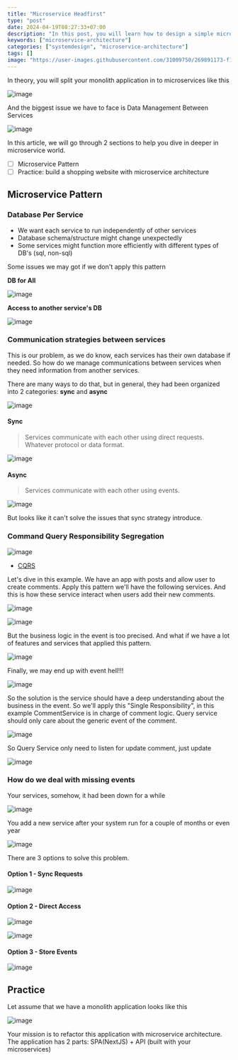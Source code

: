 ```yaml
---
title: "Microservice Headfirst"
type: "post"
date: 2024-04-19T08:27:33+07:00
description: "In this post, you will learn how to design a simple microservices system"
keywords: ["microservice-architecture"]
categories: ["systemdesign", "microservice-architecture"]
tags: []
image: "https://user-images.githubusercontent.com/31009750/269891173-f10b1b6b-ea34-4e23-91b6-db9e995d6bff.png"
---
```


In theory, you will split your monolith application in to microservices like this

![image](https://gist.github.com/assets/31009750/a9f0ee0a-c2e7-4896-9dda-d2da9cf2a43d)

And the biggest issue we have to face is Data Management Between Services

![image](https://gist.github.com/assets/31009750/3850f906-aa90-4a76-b7c0-4fe5f553c27a)

In this article, we will go through 2 sections to help you dive in deeper in microservice world.

- [ ] Microservice Pattern
- [ ] Practice: build a shopping website with microservice architecture

## Microservice Pattern

### Database Per Service

- We want each service to run independently of other services
- Database schema/structure might change unexpectedly
- Some services might function more efficiently with different types of DB's (sql, non-sql)

Some issues we may got if we don't apply this pattern

**DB for All**

![image](https://gist.github.com/assets/31009750/0bd8745d-f0a6-4d10-a1d4-63b47706e808)

**Access to another service's DB**

![image](https://gist.github.com/assets/31009750/a980bf70-73e5-40d2-b102-2d5e2a5348c1)

### Communication strategies between services

This is our problem, as we do know, each services has their own database if needed.
So how do we manage communications between services when they need information from another services.

There are many ways to do that, but in general, they had been organized into 2 categories: **sync** and **async**

![image](https://gist.github.com/assets/31009750/52f446fb-4e97-4897-ad37-b2cfd80df382)

#### Sync

> Services communicate with each other using direct requests. Whatever protocol or data format.

![image](https://gist.github.com/assets/31009750/829f6d30-4550-46e9-8fc7-d2e93c9a74b8)

#### Async

> Services communicate with each other using events.

![image](https://gist.github.com/assets/31009750/2731da6b-aae6-4724-ac75-81b15fd9e5c3)

But looks like it can't solve the issues that sync strategy introduce.

### Command Query Responsibility Segregation

![image](https://gist.github.com/assets/31009750/90400553-0be0-4f23-88fd-5800f36370df)

- [CQRS](https://microservices.io/patterns/data/cqrs.html)

Let's dive in this example. We have an app with posts and allow user to create comments.
Apply this pattern we'll have the following services. And this is how these service interact when users add their new comments.

![image](https://gist.github.com/assets/31009750/00d1e071-bf91-4f13-b5ec-d2ca86c469f5)

![image](https://gist.github.com/assets/31009750/74369f87-29d5-47ac-82a7-aa7654b710f8)

But the business logic in the event is too precised. And what if we have a lot of features and services that applied this pattern.

![image](https://gist.github.com/assets/31009750/439e2489-51c6-4a57-abfe-0b20c6b150f9)

Finally, we may end up with event hell!!!

![image](https://gist.github.com/assets/31009750/0f2f7069-c8bf-4b3f-895d-a92058c256da)

So the solution is the service should have a deep understanding about the business in the event.
So we'll apply this "Single Responsibility", in this example CommentService is in charge of comment logic. Query service should only care about the generic event of the comment.

![image](https://gist.github.com/assets/31009750/13446e5f-9bec-4187-be63-7278374bc39f)

So Query Service only need to listen for update comment, just update

![image](https://gist.github.com/assets/31009750/1c160a59-1f37-42c5-877e-c24561e035d0)

### How do we deal with missing events

Your services, somehow, it had been down for a while

![image](https://gist.github.com/assets/31009750/c50cb841-4b0c-4b8b-b794-b319f7ca23fe)

You add a new service after your system run for a couple of months or even year

![image](https://gist.github.com/assets/31009750/261781ee-a6fb-4144-9d5a-728e20cacc10)

There are 3 options to solve this problem.

#### Option 1 - Sync Requests

![image](https://gist.github.com/assets/31009750/b7bb0857-33ce-427f-83ee-bac8161315f7)

#### Option 2 - Direct Access

![image](https://gist.github.com/assets/31009750/f9eb2191-cec2-4b2b-a90b-a1699c642f30)

![image](https://gist.github.com/assets/31009750/baeb2aab-5472-4be0-ae1f-23dd9258b10e)

#### Option 3 - Store Events

![image](https://gist.github.com/assets/31009750/97eb7414-9461-4fe1-a056-7565108734c9)

## Practice

Let assume that we have a monolith application looks like this

![image](https://gist.github.com/assets/31009750/d9c17d0c-4181-4ab6-9798-6c556e2a1793)

Your mission is to refactor this application with microservice architecture. The application has 2 parts: SPA(NextJS) + API (built with your microservices)
